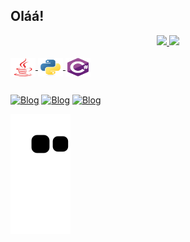 ## Oláá!
<div align="center">
  <a href="https://github.com/n-tataa">
  <img height="180em" src="https://github-readme-stats.vercel.app/api?username=n-tataa&show_icons=true&theme=radical&include_all_commits=true&count_private=true"/>
  <img height="180em" src="https://github-readme-stats.vercel.app/api/top-langs/?username=n-tataa&layout=compact&langs_count=7&theme=radical"/>
</div>
<div style="display: inline_block"><br>
  <img align="center" alt="Rafa-Js" height="30" width="40" src="https://raw.githubusercontent.com/devicons/devicon/master/icons/java/java-plain.svg">
  <img align="center" alt="Rafa-Python" height="30" width="40" src="https://raw.githubusercontent.com/devicons/devicon/master/icons/python/python-original.svg">
  <img align="center" alt="Rafa-Csharp" height="30" width="40" src="https://raw.githubusercontent.com/devicons/devicon/master/icons/csharp/csharp-original.svg">
</div>
  
  ##
 
<div> 

 [![Blog](https://img.shields.io/badge/Instagram-E4405F?style=for-the-badge&logo=instagram&logoColor=white)](https://www.instagram.com/n.tataa_/)    [![Blog](https://img.shields.io/badge/Spotify-1ED760?&style=for-the-badge&logo=spotify&logoColor=white)](https://open.spotify.com/user/neonky)  [![Blog](https://img.shields.io/badge/LinkedIn-0077B5?style=for-the-badge&logo=linkedin&logoColor=white)](https://www.linkedin.com/in/otavio-osorio-467300255/) 
 
  ![Snake animation](https://github.com/rafaballerini/rafaballerini/blob/output/github-contribution-grid-snake.svg)
 
</div>
